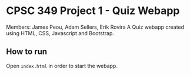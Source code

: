 # CPSC 349 Project 1 - Quiz Webapp
 Members: James Peou, Adam Sellers, Erik Rovira
A Quiz webapp created using HTML, CSS, Javascript and Bootstrap.

## How to run
Open `index.html` in order to start the webapp.


